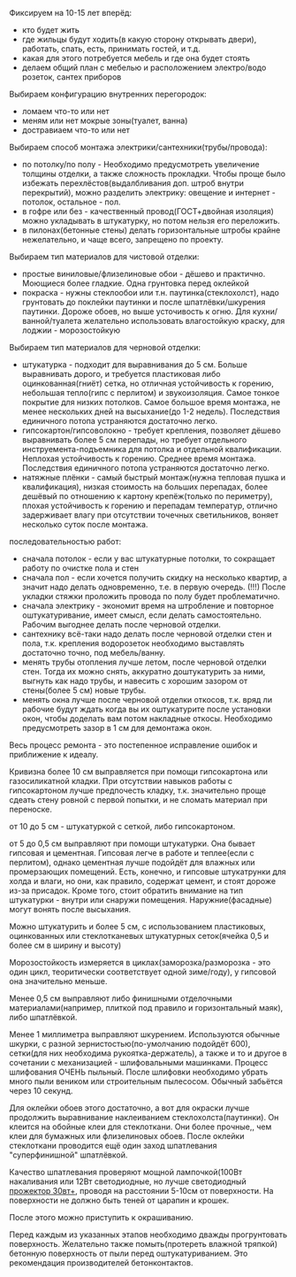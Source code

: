 Фиксируем на 10-15 лет вперёд:
  * кто будет жить
  * где жильцы будут ходить(в какую сторону открывать двери), работать, спать, есть, принимать гостей, и т.д.
  * какая для этого потребуется мебель и где она будет стоять
  * делаем общий план с мебелью и расположением электро/водо розеток, сантех приборов

Выбираем конфигурацию внутренних перегородок:
  * ломаем что-то или нет
  * меням или нет мокрые зоны(туалет, ванна)
  * достравиаем что-то или нет

Выбираем способ монтажа электрики/сантехники(трубы/провода):
  * по потолку/по полу - Необходимо предусмотреть увеличение толщины отделки, а также сложность прокладки. Чтобы проще было избежать перехлёстов(выдалбливания доп. штроб внутри перекрытий), можно разделить электрику: овещение и интернет - потолок, остальное - пол.
  * в гофре или без - качественный провод(ГОСТ+двойная изоляция) можно укладывать в штукатурку, но потом нельзя его переложить.
  * в пилонах(бетонные стены) делать горизонтальные штробы крайне нежелательно, и чаще всего, запрещено по проекту.

Выбираем тип материалов для чистовой отделки:
  * простые виниловые/флизелиновые обои - дёшево и практично. Моющиеся более гладкие. Одна грунтовка перед оклейкой
  * покраска - нужны стеклообои или т.н. паутинка(стеклохолст), надо грунтовать до поклейки паутинки и после шпатлёвки/шкурения паутинки. Дороже обоев, но выше усточивость к огню. Для кухни/ванной/туалета желательно использовать влагостойкую краску, для лоджии - морозостойкую

Выбираем тип материалов для черновой отделки:
  * штукатурка - подходит для выравнивания до 5 см. Больше выравнивать дорого, и требуется пластиковая либо оцинкованная(гниёт) сетка, но отличная устойчивость к горению, небольшая тепло(гипс с перлитом) и звукоизоляция. Самое тонкое покрытие для низких потолков. Самое большое время монтажа, не менее нескольких дней на высыхание(до 1-2 недель). Последствия единичного потопа устраняются достаточно легко.
  * гипсокартон/гипсоволокно - требует крепления, позволяет дёшево выравнивать более 5 см перепады, но требует отдельного инструемента-подъемника для потолка и отдельной квалификации. Неплохая устойчивость к горению. Среднее время монтажа. Последствия единичного потопа устраняются достаточно легко.
  * натяжные плёнки - самый быстрый монтаж(нужна тепловая пушка и квалификация), низкая стоимость на больших перепадах, более дешёвый по отношению к картону крепёж(только по периметру), плохая устойчивость к горению и перепадам температур, отлично задерживает влагу при отсутствии точечных светильников, воняет несколько суток после монтажа.

последовательностью работ:
  * сначала потолок - если у вас штукатурные потолки, то сокращает работу по очистке пола и стен
  * сначала пол - если хочется получить скидку на несколько квартир, а значит надо делать одновременно, т.е. в первую очередь. (!!!) После укладки стяжки проложить провода по полу будет проблематично. 
  * сначала электрику - экономит время на штробление и повторное оштукатуривание, имеет смысл, если делать самостоятельно. Рабочим выгоднее делать после черновой отделки.
  * сантехнику всё-таки надо делать после черновой отделки стен и пола, т.к. крепления водорозеток необходимо выставлять достаточно точно, под мебель/ванну.
  * менять трубы отопления лучше летом, после черновой отделки стен. Тогда их можно снять, аккуратно доштукатурить за ними, выгнуть как надо трубы, и навесить с хорошим зазором от стены(более 5 см) новые трубы.
  * менять окна лучше после черновой отделки откосов, т.к. вряд ли рабочие будут ждать когда вы их оштукатурите после установки окон, чтобы доделать вам потом накладные откосы. Необходимо предусмотреть зазор в 1 см для демонтажа окон.

Весь процесс ремонта - это постепенное исправление ошибок и приближение к идеалу.

Кривизна более 10 см выправляется при помощи гипсокартона или газосиликатной кладки. При отсутствии навыков работы с гипсокартоном лучше предпочесть кладку, т.к. значительно проще сдеать стену ровной с первой попытки, и не сломать материал при переноске.

от 10 до 5 см - штукатуркой с сеткой, либо гипсокартоном.

от 5 до 0,5 см выправляют при помощи штукатурки. Она бывает гипсовая и цементная. Гипсовая легче в работе и теплее(если с перлитом), однако цементная лучше подойдёт для влажных или промерзающих помещений. Есть, конечно, и гипсовые штукатрунки для холда и влаги, но они, как правило, содержат цемент, и стоят дороже из-за присадок.  Кроме того, стоит обратить внимание на тип штукатурки - внутри или снаружи помещения. Наружние(фасадные) могут вонять после высыхания.

Можно штукатурить и более 5 см, с использованием пластиковых, оцинкованных или стеклотканевых штукатурных сеток(ячейка 0,5 и более см в ширину и высоту)

Морозостойкость измеряется в циклах(заморозка/разморозка - это один цикл, теоритически соответствует одной зиме/году), у гипсовой она значительно меньше.

Менее 0,5 см выправляют либо финишными отделочными материалами(например, плиткой под правило и горизонтальный маяк), либо шпатлёвкой. 

Менее 1 миллиметра выправляют шкурением. Используются обычные шкурки, с разной зернистостью(по-умолчанию подойдёт 600), сетки(для них необходима рукоятка-держатель), а также и то и другое в сочетании с механизацией - шлифовальными машинками. Процесс шлифования ОЧЕНЬ пыльный. После шлифовки необходимо убрать много пыли веником или строительным пылесосом. Обычный забьётся через 10 секунд. 

Для оклейки обоев этого достаточно, а вот для окраски лучше продолжить выравнивание наклеиванием стеклохолста(паутинки). Он клеится на обойные клеи для стеклоткани. Они более прочные,, чем клеи для бумажных или флизелиновых обоев. После оклейки стеклоткани проводится ещё один заход шпатлевания "суперфинишной" шпатлёвкой.

Качество шпатлевания проверяют мощной лампочкой(100Вт накаливания или 12Вт светодиодные, но лучше светодиодный [прожектор 30вт+](http://www.vseinstrumenti.ru/electrika_i_svet/svetilniki/prozhektory/svetodiodnye/glanzen/fad-0003-30_00-00000196/), проводя на расстоянии 5-10см от поверхности. На поверхности не должно быть теней от царапин и крошек.

После этого можно приступить к окрашиванию. 

Перед каждым из указанных этапов необходимо дважды прогрунтовать поверхность. Желательно также помыть(протереть влажной тряпкой) бетонную поверхность от пыли перед оштукатуриванием. Это рекомендация производителей бетонконтактов.
